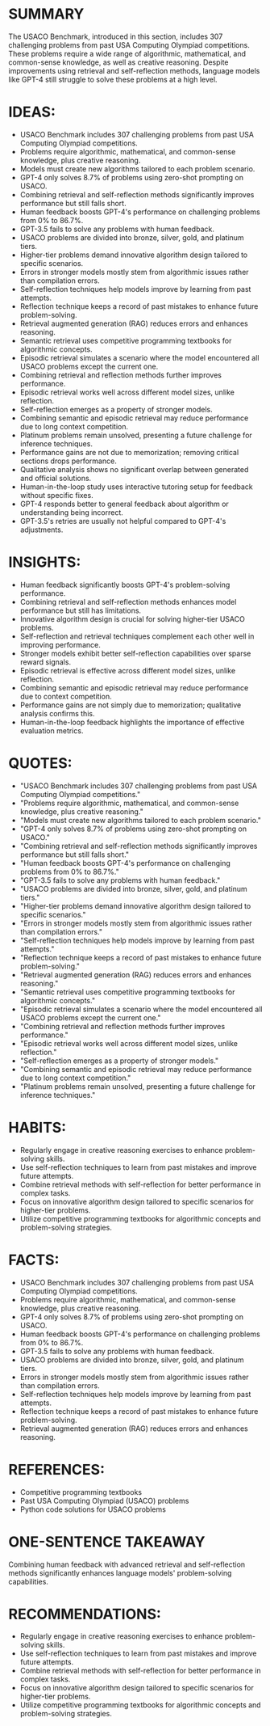 # SUMMARY
The USACO Benchmark, introduced in this section, includes 307 challenging problems from past USA Computing Olympiad competitions. These problems require a wide range of algorithmic, mathematical, and common-sense knowledge, as well as creative reasoning. Despite improvements using retrieval and self-reflection methods, language models like GPT-4 still struggle to solve these problems at a high level.

# IDEAS:
- USACO Benchmark includes 307 challenging problems from past USA Computing Olympiad competitions.
- Problems require algorithmic, mathematical, and common-sense knowledge, plus creative reasoning.
- Models must create new algorithms tailored to each problem scenario.
- GPT-4 only solves 8.7% of problems using zero-shot prompting on USACO.
- Combining retrieval and self-reflection methods significantly improves performance but still falls short.
- Human feedback boosts GPT-4's performance on challenging problems from 0% to 86.7%.
- GPT-3.5 fails to solve any problems with human feedback.
- USACO problems are divided into bronze, silver, gold, and platinum tiers.
- Higher-tier problems demand innovative algorithm design tailored to specific scenarios.
- Errors in stronger models mostly stem from algorithmic issues rather than compilation errors.
- Self-reflection techniques help models improve by learning from past attempts.
- Reflection technique keeps a record of past mistakes to enhance future problem-solving.
- Retrieval augmented generation (RAG) reduces errors and enhances reasoning.
- Semantic retrieval uses competitive programming textbooks for algorithmic concepts.
- Episodic retrieval simulates a scenario where the model encountered all USACO problems except the current one.
- Combining retrieval and reflection methods further improves performance.
- Episodic retrieval works well across different model sizes, unlike reflection.
- Self-reflection emerges as a property of stronger models.
- Combining semantic and episodic retrieval may reduce performance due to long context competition.
- Platinum problems remain unsolved, presenting a future challenge for inference techniques.
- Performance gains are not due to memorization; removing critical sections drops performance.
- Qualitative analysis shows no significant overlap between generated and official solutions.
- Human-in-the-loop study uses interactive tutoring setup for feedback without specific fixes.
- GPT-4 responds better to general feedback about algorithm or understanding being incorrect.
- GPT-3.5's retries are usually not helpful compared to GPT-4's adjustments.

# INSIGHTS:
- Human feedback significantly boosts GPT-4's problem-solving performance.
- Combining retrieval and self-reflection methods enhances model performance but still has limitations.
- Innovative algorithm design is crucial for solving higher-tier USACO problems.
- Self-reflection and retrieval techniques complement each other well in improving performance.
- Stronger models exhibit better self-reflection capabilities over sparse reward signals.
- Episodic retrieval is effective across different model sizes, unlike reflection.
- Combining semantic and episodic retrieval may reduce performance due to context competition.
- Performance gains are not simply due to memorization; qualitative analysis confirms this.
- Human-in-the-loop feedback highlights the importance of effective evaluation metrics.

# QUOTES:
- "USACO Benchmark includes 307 challenging problems from past USA Computing Olympiad competitions."
- "Problems require algorithmic, mathematical, and common-sense knowledge, plus creative reasoning."
- "Models must create new algorithms tailored to each problem scenario."
- "GPT-4 only solves 8.7% of problems using zero-shot prompting on USACO."
- "Combining retrieval and self-reflection methods significantly improves performance but still falls short."
- "Human feedback boosts GPT-4's performance on challenging problems from 0% to 86.7%."
- "GPT-3.5 fails to solve any problems with human feedback."
- "USACO problems are divided into bronze, silver, gold, and platinum tiers."
- "Higher-tier problems demand innovative algorithm design tailored to specific scenarios."
- "Errors in stronger models mostly stem from algorithmic issues rather than compilation errors."
- "Self-reflection techniques help models improve by learning from past attempts."
- "Reflection technique keeps a record of past mistakes to enhance future problem-solving."
- "Retrieval augmented generation (RAG) reduces errors and enhances reasoning."
- "Semantic retrieval uses competitive programming textbooks for algorithmic concepts."
- "Episodic retrieval simulates a scenario where the model encountered all USACO problems except the current one."
- "Combining retrieval and reflection methods further improves performance."
- "Episodic retrieval works well across different model sizes, unlike reflection."
- "Self-reflection emerges as a property of stronger models."
- "Combining semantic and episodic retrieval may reduce performance due to long context competition."
- "Platinum problems remain unsolved, presenting a future challenge for inference techniques."

# HABITS:
- Regularly engage in creative reasoning exercises to enhance problem-solving skills.
- Use self-reflection techniques to learn from past mistakes and improve future attempts.
- Combine retrieval methods with self-reflection for better performance in complex tasks.
- Focus on innovative algorithm design tailored to specific scenarios for higher-tier problems.
- Utilize competitive programming textbooks for algorithmic concepts and problem-solving strategies.

# FACTS:
- USACO Benchmark includes 307 challenging problems from past USA Computing Olympiad competitions.
- Problems require algorithmic, mathematical, and common-sense knowledge, plus creative reasoning.
- GPT-4 only solves 8.7% of problems using zero-shot prompting on USACO.
- Human feedback boosts GPT-4's performance on challenging problems from 0% to 86.7%.
- GPT-3.5 fails to solve any problems with human feedback.
- USACO problems are divided into bronze, silver, gold, and platinum tiers.
- Errors in stronger models mostly stem from algorithmic issues rather than compilation errors.
- Self-reflection techniques help models improve by learning from past attempts.
- Reflection technique keeps a record of past mistakes to enhance future problem-solving.
- Retrieval augmented generation (RAG) reduces errors and enhances reasoning.

# REFERENCES:
- Competitive programming textbooks
- Past USA Computing Olympiad (USACO) problems
- Python code solutions for USACO problems

# ONE-SENTENCE TAKEAWAY
Combining human feedback with advanced retrieval and self-reflection methods significantly enhances language models' problem-solving capabilities.

# RECOMMENDATIONS:
- Regularly engage in creative reasoning exercises to enhance problem-solving skills.
- Use self-reflection techniques to learn from past mistakes and improve future attempts.
- Combine retrieval methods with self-reflection for better performance in complex tasks.
- Focus on innovative algorithm design tailored to specific scenarios for higher-tier problems.
- Utilize competitive programming textbooks for algorithmic concepts and problem-solving strategies.